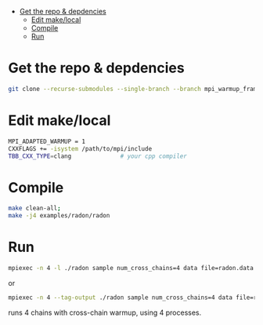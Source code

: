 - [Get the repo & depdencies](#org524895a)
  - [Edit make/local](#org07db622)
  - [Compile](#org7992c43)
  - [Run](#org3eb1b7d)


<a id="org524895a"></a>

# Get the repo & depdencies

```bash
git clone --recurse-submodules --single-branch --branch mpi_warmup_framework git@github.com:stan-dev/cmdstan.git
```


<a id="org07db622"></a>

# Edit make/local

```bash
MPI_ADAPTED_WARMUP = 1
CXXFLAGS += -isystem /path/to/mpi/include
TBB_CXX_TYPE=clang              # your cpp compiler
```


<a id="org7992c43"></a>

# Compile

```bash
make clean-all;
make -j4 examples/radon/radon
```


<a id="org3eb1b7d"></a>

# Run

```bash
mpiexec -n 4 -l ./radon sample num_cross_chains=4 data file=radon.data.R # MPICH
```

or

```bash
mpiexec -n 4 --tag-output ./radon sample num_cross_chains=4 data file=radon.data.R # OpenMPI
```

runs 4 chains with cross-chain warmup, using 4 processes.
